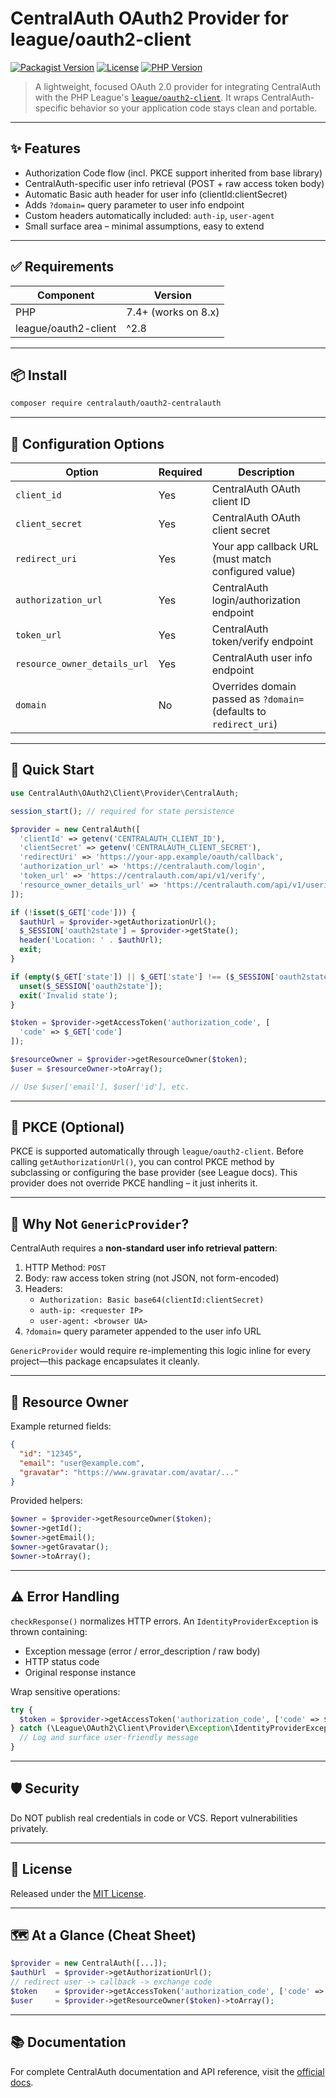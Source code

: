 # CentralAuth OAuth2 Provider for league/oauth2-client

[![Packagist Version](https://img.shields.io/packagist/v/centralauth/oauth2-centralauth.svg)](https://packagist.org/packages/centralauth/oauth2-centralauth)
[![License](https://img.shields.io/packagist/l/centralauth/oauth2-centralauth.svg)](LICENSE)
[![PHP Version](https://img.shields.io/packagist/php-v/centralauth/oauth2-centralauth.svg)](https://www.php.net/)

>A lightweight, focused OAuth 2.0 provider for integrating CentralAuth with the PHP League's [`league/oauth2-client`](https://github.com/thephpleague/oauth2-client). It wraps CentralAuth-specific behavior so your application code stays clean and portable.

---

## ✨ Features
* Authorization Code flow (incl. PKCE support inherited from base library)
* CentralAuth-specific user info retrieval (POST + raw access token body)
* Automatic Basic auth header for user info (clientId:clientSecret)
* Adds `?domain=` query parameter to user info endpoint
* Custom headers automatically included: `auth-ip`, `user-agent`
* Small surface area – minimal assumptions, easy to extend

---

## ✅ Requirements
| Component            | Version             |
| -------------------- | ------------------- |
| PHP                  | 7.4+ (works on 8.x) |
| league/oauth2-client | ^2.8                |

---

## 📦 Install
```bash
composer require centralauth/oauth2-centralauth
```

---

## 🔧 Configuration Options
| Option                       | Required | Description                                                        |
| ---------------------------- | -------- | ------------------------------------------------------------------ |
| `client_id`                  | Yes      | CentralAuth OAuth client ID                                        |
| `client_secret`              | Yes      | CentralAuth OAuth client secret                                    |
| `redirect_uri`               | Yes      | Your app callback URL (must match configured value)                |
| `authorization_url`          | Yes      | CentralAuth login/authorization endpoint                           |
| `token_url`                  | Yes      | CentralAuth token/verify endpoint                                  |
| `resource_owner_details_url` | Yes      | CentralAuth user info endpoint                                     |
| `domain`                     | No       | Overrides domain passed as `?domain=` (defaults to `redirect_uri`) |

---

## 🚀 Quick Start
```php
use CentralAuth\OAuth2\Client\Provider\CentralAuth;

session_start(); // required for state persistence

$provider = new CentralAuth([
  'clientId' => getenv('CENTRALAUTH_CLIENT_ID'),
  'clientSecret' => getenv('CENTRALAUTH_CLIENT_SECRET'),
  'redirectUri' => 'https://your-app.example/oauth/callback',
  'authorization_url' => 'https://centralauth.com/login',
  'token_url' => 'https://centralauth.com/api/v1/verify',
  'resource_owner_details_url' => 'https://centralauth.com/api/v1/userinfo'
]);

if (!isset($_GET['code'])) {
  $authUrl = $provider->getAuthorizationUrl();
  $_SESSION['oauth2state'] = $provider->getState();
  header('Location: ' . $authUrl);
  exit;
}

if (empty($_GET['state']) || $_GET['state'] !== ($_SESSION['oauth2state'] ?? null)) {
  unset($_SESSION['oauth2state']);
  exit('Invalid state');
}

$token = $provider->getAccessToken('authorization_code', [
  'code' => $_GET['code']
]);

$resourceOwner = $provider->getResourceOwner($token);
$user = $resourceOwner->toArray();

// Use $user['email'], $user['id'], etc.
```

---

## 🔐 PKCE (Optional)
PKCE is supported automatically through `league/oauth2-client`. Before calling `getAuthorizationUrl()`, you can control PKCE method by subclassing or configuring the base provider (see League docs). This provider does not override PKCE handling – it just inherits it.

---

## 🧠 Why Not `GenericProvider`?
CentralAuth requires a **non-standard user info retrieval pattern**:
1. HTTP Method: `POST`
2. Body: raw access token string (not JSON, not form-encoded)
3. Headers:
   * `Authorization: Basic base64(clientId:clientSecret)`
   * `auth-ip: <requester IP>`
   * `user-agent: <browser UA>`
4. `?domain=` query parameter appended to the user info URL

`GenericProvider` would require re-implementing this logic inline for every project—this package encapsulates it cleanly.

---

## 👤 Resource Owner
Example returned fields:
```json
{
  "id": "12345",
  "email": "user@example.com",
  "gravatar": "https://www.gravatar.com/avatar/..."
}
```
Provided helpers:
```php
$owner = $provider->getResourceOwner($token);
$owner->getId();
$owner->getEmail();
$owner->getGravatar();
$owner->toArray();
```

---

## ⚠️ Error Handling
`checkResponse()` normalizes HTTP errors. An `IdentityProviderException` is thrown containing:
* Exception message (error / error_description / raw body)
* HTTP status code
* Original response instance

Wrap sensitive operations:
```php
try {
  $token = $provider->getAccessToken('authorization_code', ['code' => $_GET['code']]);
} catch (\League\OAuth2\Client\Provider\Exception\IdentityProviderException $e) {
  // Log and surface user-friendly message
}
```

---
## 🛡 Security
Do NOT publish real credentials in code or VCS.
Report vulnerabilities privately.

---

## 📄 License
Released under the [MIT License](LICENSE).

---

## 🗺 At a Glance (Cheat Sheet)
```php
$provider = new CentralAuth([...]);
$authUrl  = $provider->getAuthorizationUrl();
// redirect user -> callback -> exchange code
$token    = $provider->getAccessToken('authorization_code', ['code' => $_GET['code']]);
$user     = $provider->getResourceOwner($token)->toArray();
```

---

## 📚 Documentation
For complete CentralAuth documentation and API reference, visit the [official docs](https://docs.centralauth.com).